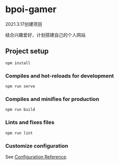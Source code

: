 # bpoi-gamer

2021.3.17创建项目

结合兴趣爱好，计划搭建自己的个人网站

## Project setup
```
npm install
```

### Compiles and hot-reloads for development
```
npm run serve
```

### Compiles and minifies for production
```
npm run build
```

### Lints and fixes files
```
npm run lint
```

### Customize configuration
See [Configuration Reference](https://cli.vuejs.org/config/).
